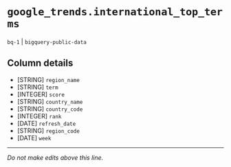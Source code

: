 # `google_trends.international_top_terms`
`bq-1` | `bigquery-public-data`

## Column details
* [STRING]    `region_name`
* [STRING]    `term`
* [INTEGER]   `score`
* [STRING]    `country_name`
* [STRING]    `country_code`
* [INTEGER]   `rank`
* [DATE]      `refresh_date`
* [STRING]    `region_code`
* [DATE]      `week`

-------------------------------------------------------------------------------
*Do not make edits above this line.*
